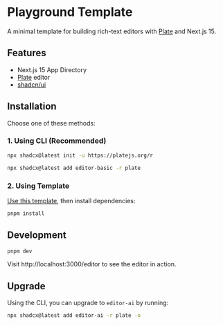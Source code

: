 # Playground Template

A minimal template for building rich-text editors with [Plate](https://platejs.org/) and Next.js 15.

## Features

- Next.js 15 App Directory
- [Plate](https://platejs.org/) editor
- [shadcn/ui](https://ui.shadcn.com/)

## Installation

Choose one of these methods:

### 1. Using CLI (Recommended)

```bash
npx shadcx@latest init -u https://platejs.org/r
```

```bash
npx shadcx@latest add editor-basic -r plate
```

### 2. Using Template

[Use this template](https://github.com/plate-editor/plate-template/generate), then install dependencies:

```bash
pnpm install
```

## Development

```bash
pnpm dev
```

Visit http://localhost:3000/editor to see the editor in action.

## Upgrade

Using the CLI, you can upgrade to `editor-ai` by running:

```bash
npx shadcx@latest add editor-ai -r plate -o
```
